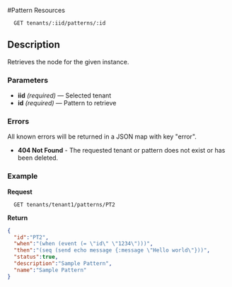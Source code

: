 #Pattern Resources

```
  GET tenants/:iid/patterns/:id
```

## Description

Retrieves the node for the given instance.



### Parameters

- **iid** _(required)_ — Selected tenant
- **id** _(required)_ — Pattern to retrieve

### Errors

All known errors will be returned in a JSON map with key "error".

- **404 Not Found** - The requested tenant or pattern does not exist or has been deleted.

### Example

**Request**

```
  GET tenants/tenant1/patterns/PT2
```

**Return**

```json
{
  "id":"PT2",
  "when":"(when (event (= \"id\" \"1234\")))",
  "then":"(seq (send echo message {:message \"Hello world\"}))",
  "status":true,
  "description":"Sample Pattern",
  "name":"Sample Pattern"
}
```
